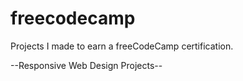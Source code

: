 # freecodecamp
Projects I made to earn a freeCodeCamp certification.

--Responsive Web Design Projects--
